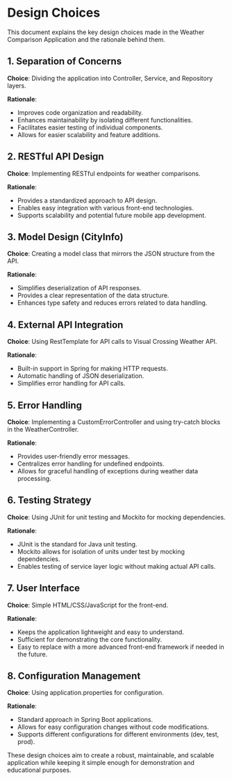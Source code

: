 # Design Choices

This document explains the key design choices made in the Weather Comparison Application and the rationale behind them.

## 1. Separation of Concerns

**Choice**: Dividing the application into Controller, Service, and Repository layers.

**Rationale**:
- Improves code organization and readability.
- Enhances maintainability by isolating different functionalities.
- Facilitates easier testing of individual components.
- Allows for easier scalability and feature additions.

## 2. RESTful API Design

**Choice**: Implementing RESTful endpoints for weather comparisons.

**Rationale**:
- Provides a standardized approach to API design.
- Enables easy integration with various front-end technologies.
- Supports scalability and potential future mobile app development.

## 3. Model Design (CityInfo)

**Choice**: Creating a model class that mirrors the JSON structure from the API.

**Rationale**:
- Simplifies deserialization of API responses.
- Provides a clear representation of the data structure.
- Enhances type safety and reduces errors related to data handling.

## 4. External API Integration

**Choice**: Using RestTemplate for API calls to Visual Crossing Weather API.

**Rationale**:
- Built-in support in Spring for making HTTP requests.
- Automatic handling of JSON deserialization.
- Simplifies error handling for API calls.

## 5. Error Handling

**Choice**: Implementing a CustomErrorController and using try-catch blocks in the WeatherController.

**Rationale**:
- Provides user-friendly error messages.
- Centralizes error handling for undefined endpoints.
- Allows for graceful handling of exceptions during weather data processing.

## 6. Testing Strategy

**Choice**: Using JUnit for unit testing and Mockito for mocking dependencies.

**Rationale**:
- JUnit is the standard for Java unit testing.
- Mockito allows for isolation of units under test by mocking dependencies.
- Enables testing of service layer logic without making actual API calls.

## 7. User Interface

**Choice**: Simple HTML/CSS/JavaScript for the front-end.

**Rationale**:
- Keeps the application lightweight and easy to understand.
- Sufficient for demonstrating the core functionality.
- Easy to replace with a more advanced front-end framework if needed in the future.

## 8. Configuration Management

**Choice**: Using application.properties for configuration.

**Rationale**:
- Standard approach in Spring Boot applications.
- Allows for easy configuration changes without code modifications.
- Supports different configurations for different environments (dev, test, prod).

These design choices aim to create a robust, maintainable, and scalable application while keeping it simple enough for demonstration and educational purposes.

